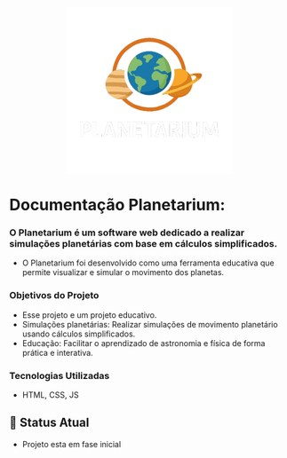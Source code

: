 <img src="https://github.com/SidneiAJr/Senac_programador_Web/blob/main/PI/Projeto_final_Planetarium/img/logo.png" alt="Logo Projeto" width="300" style="display: block; margin-left: auto; margin-right: auto;"/>

# Documentação Planetarium:

### O Planetarium é um software web dedicado a realizar simulações planetárias com base em cálculos simplificados.

- O Planetarium foi desenvolvido como uma ferramenta educativa que permite visualizar e simular o movimento dos planetas.

### Objetivos do Projeto

- Esse projeto e um projeto educativo.
- Simulações planetárias: Realizar simulações de movimento planetário usando cálculos simplificados.
- Educação: Facilitar o aprendizado de astronomia e física de forma prática e interativa.

### Tecnologias Utilizadas

- HTML, CSS, JS

## 🚧 Status Atual

- Projeto esta em fase inicial

